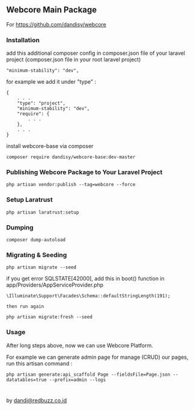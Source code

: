 ## Webcore Main Package

For https://github.com/dandisy/webcore

### Installation

add this additional composer config in composer.json file of your laravel project (composer.json file in your root laravel project)
    
    "minimum-stability": "dev",

for example we add it under "type" :

    {
        . . .
        "type": "project",
        "minimum-stability": "dev",
        "require": {
            . . .
        },
        . . .
    }

install webcore-base via composer

    composer require dandisy/webcore-base:dev-master

### Publishing Webcore Package to Your Laravel Project

    php artisan vendor:publish --tag=webcore --force

### Setup Laratrust

    php artisan laratrust:setup

### Dumping

    composer dump-autoload

### Migrating & Seeding

    php artisan migrate --seed

if you get error SQLSTATE[42000], add this in boot() function in app/Providers/AppServiceProvider.php

    \Illuminate\Support\Facades\Schema::defaultStringLength(191);

    then run again

    php artisan migrate:fresh --seed

### Usage

After long steps above, now we can use Webcore Platform.

For example we can generate admin page for manage (CRUD) our pages, run this artisan command :

    php artisan generate:api_scaffold Page --fieldsFile=Page.json --datatables=true --prefix=admin --logs


#
by dandi@redbuzz.co.id